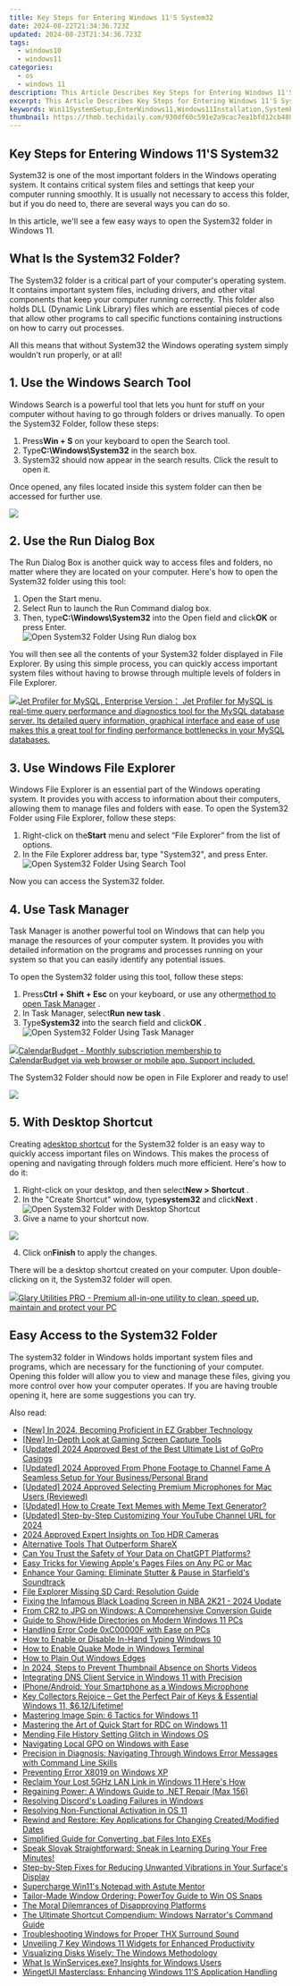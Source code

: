 ```yaml
---
title: Key Steps for Entering Windows 11'S System32
date: 2024-08-22T21:34:36.723Z
updated: 2024-08-23T21:34:36.723Z
tags:
  - windows10
  - windows11
categories:
  - os
  - windows 11
description: This Article Describes Key Steps for Entering Windows 11'S System32
excerpt: This Article Describes Key Steps for Entering Windows 11'S System32
keywords: Win11SystemSetup,EnterWindows11,Windows11Installation,SystemFilesWin11,Windows11CoreFiles,Sys32Win11Steps,FileSystemWin11
thumbnail: https://thmb.techidaily.com/930df60c591e2a9cac7ea1bfd12cb488be55e4b8a96b142f6b85654b12ef9f8e.jpg
---
```


## Key Steps for Entering Windows 11'S System32

 System32 is one of the most important folders in the Windows operating system. It contains critical system files and settings that keep your computer running smoothly. It is usually not necessary to access this folder, but if you do need to, there are several ways you can do so.

 In this article, we'll see a few easy ways to open the System32 folder in Windows 11.

## What Is the System32 Folder?

 The System32 folder is a critical part of your computer's operating system. It contains important system files, including drivers, and other vital components that keep your computer running correctly. This folder also holds DLL (Dynamic Link Library) files which are essential pieces of code that allow other programs to call specific functions containing instructions on how to carry out processes.

 All this means that without System32 the Windows operating system simply wouldn’t run properly, or at all!

## 1\. Use the Windows Search Tool

 Windows Search is a powerful tool that lets you hunt for stuff on your computer without having to go through folders or drives manually. To open the System32 Folder, follow these steps:

1. Press**Win + S** on your keyboard to open the Search tool.
2. Type**C:\\Windows\\System32** in the search box.
3. System32 should now appear in the search results. Click the result to open it.

 Once opened, any files located inside this system folder can then be accessed for further use.

<!-- affiliate ads begin -->
<a href="https://shop.manycam.com/order/checkout.php?PRODS=17728032&QTY=1&AFFILIATE=108875&CART=1"><img src="https://secure.avangate.com/images/merchant/8230bea7d54bcdf99cdfe85cb07313d5/mcaffbanner920x120.png" border="0"></a>
<!-- affiliate ads end -->
## 2\. Use the Run Dialog Box

 The Run Dialog Box is another quick way to access files and folders, no matter where they are located on your computer. Here's how to open the System32 folder using this tool:

1. Open the Start menu.
2. Select Run to launch the Run Command dialog box.
3. Then, type**C:\\Windows\\System32** into the Open field and click**OK** or press Enter.  
![Open System32 Folder Using Run dialog box](https://static1.makeuseofimages.com/wordpress/wp-content/uploads/2022/12/open-system32-folder-using-run-dialog-box.jpg)

 You will then see all the contents of your System32 folder displayed in File Explorer. By using this simple process, you can quickly access important system files without having to browse through multiple levels of folders in File Explorer.

<!-- affiliate ads begin -->
<a href="https://secure.2checkout.com/order/checkout.php?PRODS=4576829&QTY=1&AFFILIATE=108875&CART=1"><img src="https://secure.avangate.com/images/merchant/9e740b84bb48a64dde25061566299467/products/copy_1_jp_box_big.png" border="0">Jet Profiler for MySQL, Enterprise Version： Jet Profiler for MySQL is real-time query performance and diagnostics tool for the MySQL database server. Its detailed query information, graphical interface and ease of use makes this a great tool for finding performance bottlenecks in your MySQL databases. </a>
<!-- affiliate ads end -->
## 3\. Use Windows File Explorer

 Windows File Explorer is an essential part of the Windows operating system. It provides you with access to information about their computers, allowing them to manage files and folders with ease. To open the System32 Folder using File Explorer, follow these steps:

1. Right-click on the**Start** menu and select “File Explorer” from the list of options.
2. In the File Explorer address bar, type "System32", and press Enter.  
![Open System32 Folder Using Search Tool](https://static1.makeuseofimages.com/wordpress/wp-content/uploads/2022/12/open-system32-folder-using-search-tool.jpg)

Now you can access the System32 folder.

## 4\. Use Task Manager

 Task Manager is another powerful tool on Windows that can help you manage the resources of your computer system. It provides you with detailed information on the programs and processes running on your system so that you can easily identify any potential issues.

To open the System32 folder using this tool, follow these steps:

1. Press**Ctrl + Shift + Esc** on your keyboard, or use any other[method to open Task Manager](https://www.makeuseof.com/ways-to-open-task-manager-windows-10/) .
2. In Task Manager, select**Run new task** .
3. Type**System32** into the search field and click**OK** .  
![Open System32 Folder Using Task Manager](https://static1.makeuseofimages.com/wordpress/wp-content/uploads/2022/12/open-system32-folder-using-task-manager.jpg)

<!-- affiliate ads begin -->
<a href="https://secure.2checkout.com/order/checkout.php?PRODS=37701530&QTY=1&AFFILIATE=108875&CART=1"><img src="https://secure.avangate.com/images/merchant/6fe0c81e3f9438db11ebbfba6c5ce460/products/copy_cbLogo_with_text_blue.png" border="0">CalendarBudget - Monthly subscription membership to CalendarBudget via web browser or mobile app. Support included. </a>
<!-- affiliate ads end -->
 The System32 Folder should now be open in File Explorer and ready to use!

<!-- affiliate ads begin -->
<a href="https://secure.2checkout.com/order/checkout.php?PRODS=3851691&QTY=1&AFFILIATE=108875&CART=1"><img src="http://www.aiseesoft.com/avangate/30p/banner.jpg" border="0"></a>
<!-- affiliate ads end -->
## 5\. With Desktop Shortcut

 Creating a[desktop shortcut](https://www.makeuseof.com/what-is-desktop-shortcut-how-work/) for the System32 folder is an easy way to quickly access important files on Windows. This makes the process of opening and navigating through folders much more efficient. Here's how to do it:

1. Right-click on your desktop, and then select**New > Shortcut** .
2. In the "Create Shortcut" window, type**system32** and click**Next** .  
![Open System32 Folder with Desktop Shortcut](https://static1.makeuseofimages.com/wordpress/wp-content/uploads/2022/12/open-system32-folder-with-desktop-shortcut.jpg)
3. Give a name to your shortcut now.
<!-- affiliate ads begin -->
<a href="https://shop.mondly.com/affiliate.php?ACCOUNT=ATISTUDI&AFFILIATE=108875&PATH=https%3A%2F%2Fwww.mondly.com%3FAFFILIATE%3D108875%26RESOURCE%3D%2BGeneral%2B970x90%2B"><img src="https://secure.avangate.com/images/merchant/69c418c33ec2e1a4267fa9bb77fa1428/general-970x90.gif" border="0"></a>
<!-- affiliate ads end -->
4. Click on**Finish** to apply the changes.

 There will be a desktop shortcut created on your computer. Upon double-clicking on it, the System32 folder will open.

<!-- affiliate ads begin -->
<a href="https://order.glarysoft.com/order/checkout.php?PRODS=4535075&QTY=1&AFFILIATE=108875&CART=1"><img src="https://secure.avangate.com/images/merchant/6734fa703f6633ab896eecbdfad8953a/products/GU-500_672.png" border="0">Glary Utilities PRO -  Premium all-in-one utility to clean, speed up, maintain and protect your PC</a>
<!-- affiliate ads end -->
## Easy Access to the System32 Folder

 The system32 folder in Windows holds important system files and programs, which are necessary for the functioning of your computer. Opening this folder will allow you to view and manage these files, giving you more control over how your computer operates. If you are having trouble opening it, here are some suggestions you can try.


<ins class="adsbygoogle"
     style="display:block"
     data-ad-format="autorelaxed"
     data-ad-client="ca-pub-7571918770474297"
     data-ad-slot="1223367746"></ins>



<ins class="adsbygoogle"
     style="display:block"
     data-ad-client="ca-pub-7571918770474297"
     data-ad-slot="8358498916"
     data-ad-format="auto"
     data-full-width-responsive="true"></ins>

<span class="atpl-alsoreadstyle">Also read:</span>
<div><ul>
<li><a href="https://screen-mirroring-recording.techidaily.com/new-in-2024-becoming-proficient-in-ez-grabber-technology/"><u>[New] In 2024, Becoming Proficient in EZ Grabber Technology</u></a></li>
<li><a href="https://screen-video-capture.techidaily.com/new-in-depth-look-at-gaming-screen-capture-tools/"><u>[New] In-Depth Look at Gaming Screen Capture Tools</u></a></li>
<li><a href="https://fox-access.techidaily.com/updated-2024-approved-best-of-the-best-ultimate-list-of-gopro-casings/"><u>[Updated] 2024 Approved  Best of the Best  Ultimate List of GoPro Casings</u></a></li>
<li><a href="https://eaxpv-info.techidaily.com/updated-2024-approved-from-phone-footage-to-channel-fame-a-seamless-setup-for-your-businesspersonal-brand/"><u>[Updated] 2024 Approved  From Phone Footage to Channel Fame  A Seamless Setup for Your Business/Personal Brand</u></a></li>
<li><a href="https://screen-mirroring-recording.techidaily.com/updated-2024-approved-selecting-premium-microphones-for-mac-users-reviewed/"><u>[Updated] 2024 Approved  Selecting Premium Microphones for Mac Users (Reviewed)</u></a></li>
<li><a href="https://some-approaches.techidaily.com/updated-how-to-create-text-memes-with-meme-text-generator/"><u>[Updated] How to Create Text Memes with Meme Text Generator?</u></a></li>
<li><a href="https://youtube-blog.techidaily.com/ed-step-by-step-customizing-your-youtube-channel-url-for-2024/"><u>[Updated] Step-by-Step  Customizing Your YouTube Channel URL for 2024</u></a></li>
<li><a href="https://fox-direct.techidaily.com/2024-approved-expert-insights-on-top-hdr-cameras/"><u>2024 Approved  Expert Insights on Top HDR Cameras</u></a></li>
<li><a href="https://video-screen-grab.techidaily.com/alternative-tools-that-outperform-sharex/"><u>Alternative Tools That Outperform ShareX</u></a></li>
<li><a href="https://tech-haven.techidaily.com/can-you-trust-the-safety-of-your-data-on-chatgpt-platforms/"><u>Can You Trust the Safety of Your Data on ChatGPT Platforms?</u></a></li>
<li><a href="https://tech-renaissance.techidaily.com/easy-tricks-for-viewing-apples-pages-files-on-any-pc-or-mac/"><u>Easy Tricks for Viewing Apple's Pages Files on Any PC or Mac</u></a></li>
<li><a href="https://win-answers.techidaily.com/enhance-your-gaming-eliminate-stutter-and-pause-in-starfields-soundtrack/"><u>Enhance Your Gaming: Eliminate Stutter & Pause in Starfield's Soundtrack</u></a></li>
<li><a href="https://windows11.techidaily.com/file-explorer-missing-sd-card-resolution-guide/"><u>File Explorer Missing SD Card: Resolution Guide</u></a></li>
<li><a href="https://youtube-clips.techidaily.com/fixing-the-infamous-black-loading-screen-in-nba-2k21-2024-update/"><u>Fixing the Infamous Black Loading Screen in NBA 2K21 - 2024 Update</u></a></li>
<li><a href="https://windows11.techidaily.com/from-cr2-to-jpg-on-windows-a-comprehensive-conversion-guide/"><u>From CR2 to JPG on Windows: A Comprehensive Conversion Guide</u></a></li>
<li><a href="https://windows11.techidaily.com/guide-to-showhide-directories-on-modern-windows-11-pcs/"><u>Guide to Show/Hide Directories on Modern Windows 11 PCs</u></a></li>
<li><a href="https://windows11.techidaily.com/handling-error-code-0xc00000f-with-ease-on-pcs/"><u>Handling Error Code 0xC00000F with Ease on PCs</u></a></li>
<li><a href="https://windows11.techidaily.com/how-to-enable-or-disable-in-hand-typing-windows-10/"><u>How to Enable or Disable In-Hand Typing Windows 10</u></a></li>
<li><a href="https://windows11.techidaily.com/how-to-enable-quake-mode-in-windows-terminal/"><u>How to Enable Quake Mode in Windows Terminal</u></a></li>
<li><a href="https://windows11.techidaily.com/how-to-plain-out-windows-edges/"><u>How to Plain Out Windows Edges</u></a></li>
<li><a href="https://youtube-help.techidaily.com/in-2024-steps-to-prevent-thumbnail-absence-on-shorts-videos/"><u>In 2024, Steps to Prevent Thumbnail Absence on Shorts Videos</u></a></li>
<li><a href="https://windows11.techidaily.com/integrating-dns-client-service-in-windows-11-with-precision/"><u>Integrating DNS Client Service in Windows 11 with Precision</u></a></li>
<li><a href="https://windows11.techidaily.com/iphoneandroid-your-smartphone-as-a-windows-microphone/"><u>IPhone/Android: Your Smartphone as a Windows Microphone</u></a></li>
<li><a href="https://windows11.techidaily.com/key-collectors-rejoice-get-the-perfect-pair-of-keys-and-essential-windows-11-612lifetime/"><u>Key Collectors Rejoice – Get the Perfect Pair of Keys & Essential Windows 11, $6.12/Lifetime!</u></a></li>
<li><a href="https://windows11.techidaily.com/mastering-image-spin-6-tactics-for-windows-11/"><u>Mastering Image Spin: 6 Tactics for Windows 11</u></a></li>
<li><a href="https://windows11.techidaily.com/mastering-the-art-of-quick-start-for-rdc-on-windows-11/"><u>Mastering the Art of Quick Start for RDC on Windows 11</u></a></li>
<li><a href="https://windows11.techidaily.com/mending-file-history-setting-glitch-in-windows-os/"><u>Mending File History Setting Glitch in Windows OS</u></a></li>
<li><a href="https://windows11.techidaily.com/navigating-local-gpo-on-windows-with-ease/"><u>Navigating Local GPO on Windows with Ease</u></a></li>
<li><a href="https://windows11.techidaily.com/precision-in-diagnosis-navigating-through-windows-error-messages-with-command-line-skills/"><u>Precision in Diagnosis: Navigating Through Windows Error Messages with Command Line Skills</u></a></li>
<li><a href="https://windows11.techidaily.com/preventing-error-x8019-on-windows-xp/"><u>Preventing Error X8019 on Windows XP</u></a></li>
<li><a href="https://windows11.techidaily.com/reclaim-your-lost-5ghz-lan-link-in-windows-11-heres-how/"><u>Reclaim Your Lost 5GHz LAN Link in Windows 11 Here's How</u></a></li>
<li><a href="https://windows11.techidaily.com/regaining-power-a-windows-guide-to-net-repair-max-156/"><u>Regaining Power: A Windows Guide to .NET Repair (Max 156)</u></a></li>
<li><a href="https://windows11.techidaily.com/resolving-discords-loading-failures-in-windows/"><u>Resolving Discord's Loading Failures in Windows</u></a></li>
<li><a href="https://windows11.techidaily.com/resolving-non-functional-activation-in-os-11/"><u>Resolving Non-Functional Activation in OS 11</u></a></li>
<li><a href="https://windows11.techidaily.com/rewind-and-restore-key-applications-for-changing-createdmodified-dates/"><u>Rewind and Restore: Key Applications for Changing Created/Modified Dates</u></a></li>
<li><a href="https://windows11.techidaily.com/simplified-guide-for-converting-bat-files-into-exes/"><u>Simplified Guide for Converting .bat Files Into EXEs</u></a></li>
<li><a href="https://mondly-stories.techidaily.com/1719581246725-speak-slovak-straightforward-sneak-in-learning-during-your-free-minutes/"><u>Speak Slovak Straightforward: Sneak in Learning During Your Free Minutes!</u></a></li>
<li><a href="https://tech-renaissance.techidaily.com/step-by-step-fixes-for-reducing-unwanted-vibrations-in-your-surfaces-display/"><u>Step-by-Step Fixes for Reducing Unwanted Vibrations in Your Surface's Display</u></a></li>
<li><a href="https://windows11.techidaily.com/supercharge-win11s-notepad-with-astute-mentor/"><u>Supercharge Win11's Notepad with Astute Mentor</u></a></li>
<li><a href="https://windows11.techidaily.com/tailor-made-window-ordering-powertoy-guide-to-win-os-snaps/"><u>Tailor-Made Window Ordering: PowerToy Guide to Win OS Snaps</u></a></li>
<li><a href="https://facebook.techidaily.com/the-moral-dilemrances-of-disapproving-platforms/"><u>The Moral Dilemrances of Disapproving Platforms</u></a></li>
<li><a href="https://windows11.techidaily.com/the-ultimate-shortcut-compendium-windows-narrators-command-guide/"><u>The Ultimate Shortcut Compendium: Windows Narrator's Command Guide</u></a></li>
<li><a href="https://windows11.techidaily.com/troubleshooting-windows-for-proper-thx-surround-sound/"><u>Troubleshooting Windows for Proper THX Surround Sound</u></a></li>
<li><a href="https://windows11.techidaily.com/unveiling-7-key-windows-11-widgets-for-enhanced-productivity/"><u>Unveiling 7 Key Windows 11 Widgets for Enhanced Productivity</u></a></li>
<li><a href="https://windows11.techidaily.com/visualizing-disks-wisely-the-windows-methodology/"><u>Visualizing Disks Wisely: The Windows Methodology</u></a></li>
<li><a href="https://windows11.techidaily.com/what-is-winservicesexe-insights-for-windows-users/"><u>What Is WinServices.exe? Insights for Windows Users</u></a></li>
<li><a href="https://windows11.techidaily.com/wingetui-masterclass-enhancing-windows-11s-application-handling/"><u>WingetUI Masterclass: Enhancing Windows 11'S Application Handling</u></a></li>
</ul></div>

